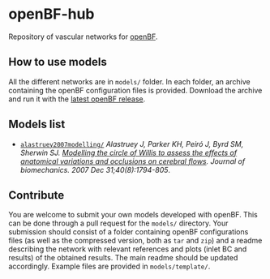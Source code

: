 # openBF-hub
Repository of vascular networks for [openBF](https://github.com/INSIGNEO/openBF).

## How to use models
All the different networks are in `models/` folder. In each folder, an archive containing the openBF configuration files is provided. Download the archive and run it with the [latest openBF release](https://github.com/INSIGNEO/openBF/releases).

## Models list
- [`alastruey2007modelling/`](https://github.com/alemelis/openBF-hub/models/alastruey2007modelling/) _Alastruey J, Parker KH, Peiró J, Byrd SM, Sherwin SJ. [Modelling the circle of Willis to assess the effects of anatomical variations and occlusions on cerebral flows](http://www.sciencedirect.com/science/article/pii/S0021929006002946). Journal of biomechanics. 2007 Dec 31;40(8):1794-805_.

## Contribute
You are welcome to submit your own models developed with openBF. This can be done through a pull request for the `models/` directory. Your submission should consist of a folder containing openBF configurations files (as well as the compressed version, both as `tar` and `zip`) and a readme describing the network with relevant references and plots (inlet BC and results) of the obtained results. The main readme should be updated accordingly. Example files are provided in `models/template/`.
<!--
### openBF installation
- copia `openBF/` in `~/.julia/vX.X.X/`
- crea una cartella `BTypes/src/BTypes.src` e copiala in `~/.julia/vX.X.X/`
A questo punto `using openBF` funziona senza `push!`

- crea un alias in `~/.profile`
```bash
alias openBF='cp ~/.julia/v0.6/openBF/main.jl ./main.jl && julia main.jl $1'
```
e poi `source ~/.profile`
in questo modo le simulazioni dovrebbero partire con `openBF project_name`. -->
